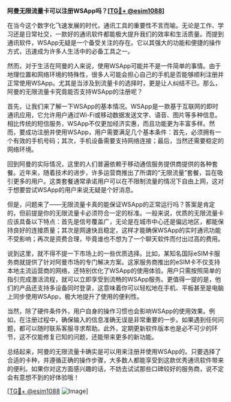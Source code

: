 **阿曼无限流量卡可以注册WSApp吗？[[TG💪+ @esim1088](https://t.me/s/esim1088)]**

在当今这个数字化飞速发展的时代，通讯工具的重要性不言而喻。无论是工作、学习还是日常社交，一款好的通讯软件都能极大提升我们的效率和生活质量。而提到通讯软件，WSApp无疑是一个备受关注的存在。它以其强大的功能和便捷的操作方式，迅速成为许多人生活中的必备工具之一。

然而，对于生活在阿曼的人来说，使用WSApp可能并不是一件简单的事情。由于地理位置和网络环境的特殊性，很多人可能会担心自己的手机是否能够顺利注册并正常使用WSApp。尤其是当涉及到流量卡的选择时，更是让人纠结不已。那么，阿曼的无限流量卡究竟能否支持WSApp的注册呢？

首先，让我们来了解一下WSApp的基本情况。WSApp是一款基于互联网的即时通讯应用，它允许用户通过Wi-Fi或移动数据发送文字、语音、图片等多种信息。相比传统的短信服务，WSApp不仅更加经济实惠，而且功能更为丰富多样。然而，要成功注册并使用WSApp，用户需要满足几个基本条件：首先，必须拥有一个有效的手机号码；其次，手机设备需要支持网络连接；最后，当然还需要稳定的网络环境。

回到阿曼的实际情况，这里的人们普遍依赖于移动通信服务提供商提供的各种套餐。近年来，随着技术的进步，许多运营商推出了所谓的“无限流量”套餐，旨在吸引更多的用户。这类套餐通常承诺用户可以在不限制流量的情况下自由上网，这对于想要尝试WSApp的用户来说无疑是个好消息。

但是，问题来了——无限流量卡真的能保证WSApp的正常运行吗？答案是肯定的，但前提是你的无限流量卡必须符合一定的标准。一般来说，优质的无限流量卡应该具备以下特点：首先是信号覆盖广，无论是在城市中心还是偏远地区，都能保持良好的连接质量；其次是网速快且稳定，这样才能确保WSApp的实时通讯功能不受影响；再次是资费合理，毕竟谁也不想为了一个聊天软件而付出过高的费用。

说到这里，就不得不提一下市场上的一些优质选择。比如，某知名国际eSIM卡服务商就提供了针对阿曼市场的专门解决方案。这家服务商推出的eSIM卡不仅支持本地主流运营商的网络，还特别优化了WSApp的使用体验。用户只需按照简单的指引完成激活流程，就可以立即享受到流畅的WSApp服务。更值得一提的是，他们的产品还支持多设备同时登录，这意味着你可以轻松地在手机、平板甚至是电脑上同步使用WSApp，极大地提升了使用的便利性。

当然，除了硬件条件外，用户自身的操作习惯也会影响WSApp的使用效果。例如，在注册过程中，确保输入的信息准确无误是非常重要的一步。如果遇到任何问题，都可以随时联系客服寻求帮助。此外，定期更新软件版本也是必不可少的环节，这不仅能修复已知的问题，还能带来更多的新功能。

总结起来，阿曼的无限流量卡确实是可以用来注册并使用WSApp的。只要选择了合适的卡种，并遵循正确的操作步骤，大多数人都能享受到这款优秀通讯软件带来的便利。如果你对这方面感兴趣的话，不妨去试试那些口碑较好的服务商，说不定会有意想不到的好体验哦！

[[TG💪+ @esim1088](https://t.me/s/esim1088) ![Image](https://i.postimg.cc/4NQfJmqS/Snipaste-2025-05-13-00-14-12.png)]